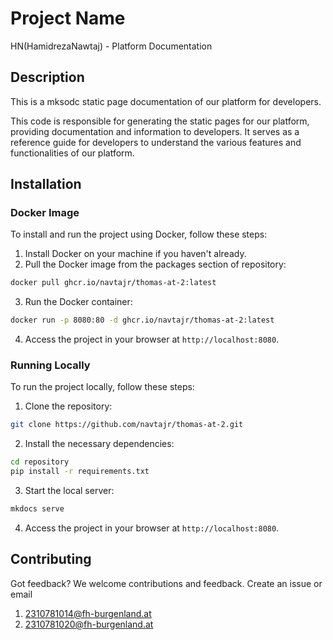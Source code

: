 # Project Name
HN(HamidrezaNawtaj) - Platform Documentation
## Description
This is a mksodc static page documentation of our platform for developers.

This code is responsible for generating the static pages for our platform, providing documentation and information to developers. It serves as a reference guide for developers to understand the various features and functionalities of our platform.

## Installation

### Docker Image

To install and run the project using Docker, follow these steps:

1. Install Docker on your machine if you haven't already.
2. Pull the Docker image from the packages section of repository:

  ```bash
  docker pull ghcr.io/navtajr/thomas-at-2:latest
  ```

3. Run the Docker container:

  ```bash
  docker run -p 8080:80 -d ghcr.io/navtajr/thomas-at-2:latest
  ```

4. Access the project in your browser at `http://localhost:8080`.

### Running Locally

To run the project locally, follow these steps:

1. Clone the repository:

  ```bash
  git clone https://github.com/navtajr/thomas-at-2.git
  ```

2. Install the necessary dependencies:

  ```bash
  cd repository
  pip install -r requirements.txt
  ```

3. Start the local server:

  ```bash
  mkdocs serve
  ```

4. Access the project in your browser at `http://localhost:8080`.


## Contributing

Got feedback? We welcome contributions and feedback. Create an issue or email
1. 2310781014@fh-burgenland.at
2. 2310781020@fh-burgenland.at


